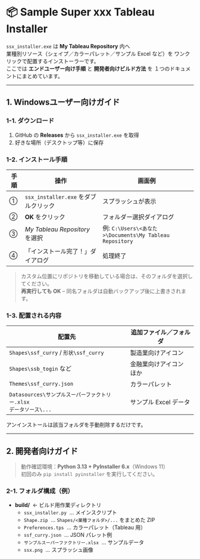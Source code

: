 # 📦 Sample Super xxx Tableau Installer

`ssx_installer.exe` は **My Tableau Repository** 内へ  
業種別リソース（シェイプ／カラーパレット／サンプル Excel など）を
ワンクリックで配置するインストーラーです。  
ここでは **エンドユーザー向け手順** と **開発者向けビルド方法** を
１つのドキュメントにまとめています。

---

## 1. Windowsユーザー向けガイド

### 1-1. ダウンロード
1. GitHub の **Releases** から `ssx_installer.exe` を取得  
2. 好きな場所（デスクトップ等）に保存

### 1-2. インストール手順

| 手順 | 操作 | 画面例 |
|------|------|--------|
| ① | `ssx_installer.exe` をダブルクリック | スプラッシュが表示 |
| ② | **OK** をクリック | フォルダー選択ダイアログ |
| ③ | *My Tableau Repository* を選択 | 例: `C:\Users\<あなた>\Documents\My Tableau Repository` |
| ④ | 「インストール完了！」ダイアログ | 処理終了 |

> カスタム位置にリポジトリを移動している場合は、そのフォルダを選択してください。  
> **再実行しても OK** – 同名フォルダは自動バックアップ後に上書きされます。

### 1-3. 配置される内容

| 配置先 | 追加ファイル／フォルダ |
|--------|-----------------------|
| `Shapes\ssf_curry` / `形状\ssf_curry` | 製造業向けアイコン |
| `Shapes\ssb_togin` など | 金融業向けアイコン ほか |
| `Themes\ssf_curry.json` | カラーパレット |
| `Datasources\サンプルスーパーファクトリー.xlsx`<br>`データソース\...` | サンプル Excel データ |

アンインストールは該当フォルダを手動削除するだけです。

---

## 2. 開発者向けガイド

> 動作確認環境：**Python 3.13 + PyInstaller 6.x**（Windows 11）  
> 初回のみ `pip install pyinstaller` を実行してください。

### 2-1. フォルダ構成（例）

- **build/** &nbsp;← ビルド用作業ディレクトリ  
  - `ssx_installer.py` &nbsp;… メインスクリプト  
  - `Shape.zip` &nbsp;… `Shapes/<業種フォルダ>/...` をまとめた ZIP  
  - `Preferences.tps` &nbsp;… カラーパレット（Tableau 用）  
  - `ssf_curry.json` &nbsp;… JSON パレット例  
  - `サンプルスーパーファクトリー.xlsx` &nbsp;… サンプルデータ  
  - `ssx.png` &nbsp;… スプラッシュ画像


